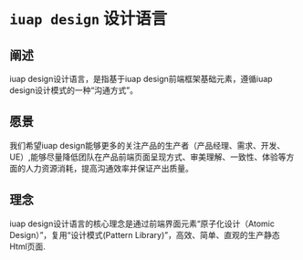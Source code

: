 # `iuap design` 设计语言

## 阐述

iuap design设计语言，是指基于iuap design前端框架基础元素，遵循iuap design设计模式的一种“沟通方式”。

## 愿景

我们希望iuap design能够更多的关注产品的生产者（产品经理、需求、开发、UE）,能够尽量降低团队在产品前端页面呈现方式、审美理解、一致性、体验等方面的人力资源消耗，提高沟通效率并保证产出质量。

## 理念

iuap design设计语言的核心理念是通过前端界面元素“原子化设计（Atomic Design）”，复用“设计模式(Pattern Library)”，高效、简单、直观的生产静态Html页面.
